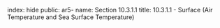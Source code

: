 index: hide
public: ar5-
name: Section 10.3.1.1
title: 10.3.1.1 - Surface (Air Temperature and Sea Surface Temperature)


